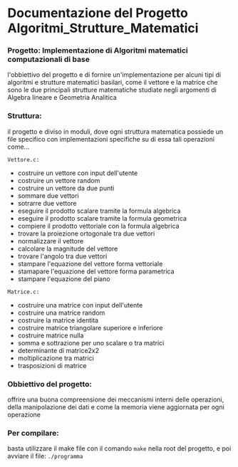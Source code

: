 # Documentazione del Progetto Algoritmi_Strutture_Matematici


### Progetto: Implementazione di Algoritmi matematici computazionali di base
l'obbiettivo del progetto e di fornire un'implementazione per alcuni tipi di algoritmi e strutture matematici basilari, come il vettore
e la matrice che sono le due principali strutture matematiche studiate negli argomenti di Algebra lineare e Geometria Analitica

### Struttura: 
il progetto e diviso in moduli, dove ogni struttura matematica possiede un file specifico con implementazioni specifiche su di essa tali
operazioni come...

`Vettore.c:`
- costruire un vettore con input dell'utente
- costruire un vettore random
- costruire un vettore da due punti
- sommare due vettori 
- sotrarre due vettore
- eseguire il prodotto scalare tramite la formula algebrica
- eseguire il prodotto scalare tramite la formula geometrica
- compiere il prodotto vettoriale con la formula algebrica
- trovare la proiezione ortogonale tra due vettori
- normalizzare il vettore
- calcolare la magnitude del vettore
- trovare l'angolo tra due vettori
- stampare l'equazione del vettore forma vettoriale
- stamapare l'equazione del vettore forma parametrica
- stampare l'equazione del piano

`Matrice.c:`
- costruire una matrice con input dell'utente
- costruire una matrice random
- costruire la matrice identita
- costruire matrice triangolare superiore e inferiore
- costruire matrice nulla
- somma e sottrazione per uno scalare o tra matrici
- determinante di matrice2x2
- moltiplicazione tra matrici
- trasposizioni di matrice

### Obbiettivo del progetto:
offrire una buona compreensione dei meccanismi interni delle operazioni, della manipolazione dei dati e come la memoria viene aggiornata per ogni operazione

### Per compilare:
basta utilizzare il make file con il comando `make` nella root del progetto, e poi avviare il file:
`./programma`
